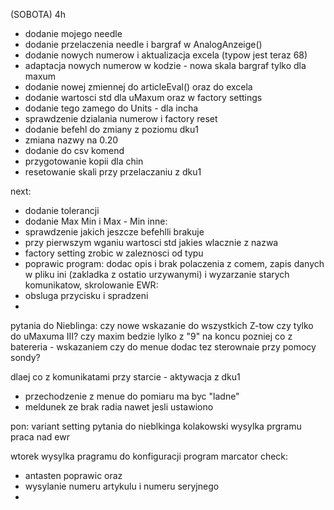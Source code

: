(SOBOTA) 4h
- dodanie mojego needle
- dodanie przelaczenia needle i bargraf w AnalogAnzeige()
- dodanie nowych numerow i aktualizacja excela (typow jest teraz 68)
- adaptacja nowych numerow w kodzie - nowa skala bargraf tylko dla maxum
- dodanie nowej zmiennej do articleEval() oraz do excela
- dodanie wartosci std dla uMaxum oraz w factory settings
- dodanie tego zamego do Units - dla incha
- sprawdzenie dzialania numerow i factory reset
- dodanie befehl do zmiany z poziomu dku1
- zmiana nazwy na 0.20
- dodanie do csv komend
- przygotowanie kopii dla chin
- resetowanie skali przy przelaczaniu z dku1

next:
- dodanie tolerancji
- dodanie Max Min i Max - Min
inne:
- sprawdzenie jakich jeszcze befehlli brakuje
- przy pierwszym wganiu wartosci std jakies wlacznie z nazwa
- factory setting zrobic w zaleznosci od typu
- poprawic program: dodac opis i brak polaczenia z comem, zapis danych w pliku ini (zakladka z ostatio urzywanymi) i wyzarzanie starych komunikatow, skrolowanie
EWR:
- obsluga przycisku i spradzeni
- 

pytania do Nieblinga:
czy nowe wskazanie do wszystkich Z-tow czy tylko do uMaxuma III?
czy maxim bedzie lylko z "9" na koncu
pozniej 
co z batereria - wskazaniem
czy do menue dodac tez sterownaie przy pomocy sondy?

dlaej co z komunikatami przy starcie - aktywacja z dku1

- przechodzenie z menue do pomiaru ma byc "ladne"
- meldunek ze brak radia nawet jesli ustawiono





pon:
variant setting
pytania do nieblkinga
kolakowski
wysylka prgramu
praca nad ewr


wtorek
wysylka pragramu do konfiguracji
program marcator check:
- antasten poprawic oraz 
- wysylanie numeru artykulu i numeru seryjnego
- 
